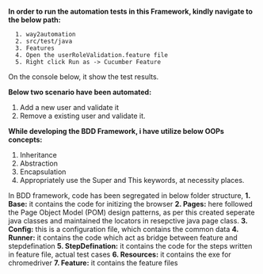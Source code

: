 **In order to run the automation tests in this Framework, kindly navigate to the below path:**


      1. way2automation
      2. src/test/java
      3. Features
      4. Open the userRoleValidation.feature file
      5. Right click Run as -> Cucumber Feature

On the console below, it show the test results.

**Below two scenario have been automated:**
   1. Add a new user and validate it
   2. Remove a existing user and validate it.
  
**While developing the BDD Framework, i have utilize below OOPs concepts:**
   1. Inheritance
   2. Abstraction
   3. Encapsulation
   4. Appropriately use the Super and This keywords, at necessity places.
  
In BDD framework, code has been segregated in below folder structure,
  **1. Base:** it contains the code for initizing the browser
  **2. Pages:** here followed the Page Object Model (POM) design patterns, as per this created seperate java classes and maintained the locators in resepctive java page class.
  **3. Config:** this is a configuration file, which contains the common data
  **4. Runner:** it contains the code which act as bridge between feature and stepdefination
  **5. StepDefination:** it contains the code for the steps written in feature file, actual test cases
  **6. Resources:** it contains the exe for chromedriver
  **7. Feature:** it contains the feature files
   
